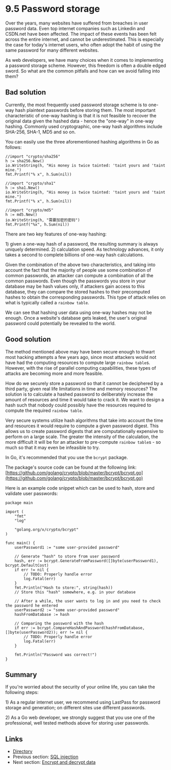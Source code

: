 # 9.5 Password storage

Over the years, many websites have suffered from breaches in user password data. Even top internet companies such as Linkedin and CSDN.net have been affected. The impact of these events has been felt across the entire internet, and cannot be underestimated. This is especially the case for today's internet users, who often adopt the habit of using the same password for many different websites.

As web developers, we have many choices when it comes to implementing a password storage scheme. However, this freedom is often a double edged sword. So what are the common pitfalls and how can we avoid falling into them?

## Bad solution

Currently, the most frequently used password storage scheme is to one-way hash plaintext passwords before storing them. The most important characteristic of one-way hashing is that it is not feasible to recover the original data given the hashed data - hence the "one-way" in one-way hashing. Commonly used cryptographic, one-way hash algorithms include SHA-256, SHA-1, MD5 and so on.

You can easily use the three aforementioned hashing algorithms in Go as follows:

```text
//import "crypto/sha256"
h := sha256.New()
io.WriteString(h, "His money is twice tainted: 'taint yours and 'taint mine.")
fmt.Printf("% x", h.Sum(nil))

//import "crypto/sha1"
h := sha1.New()
io.WriteString(h, "His money is twice tainted: 'taint yours and 'taint mine.")
fmt.Printf("% x", h.Sum(nil))

//import "crypto/md5"
h := md5.New()
io.WriteString(h, "需要加密的密码")
fmt.Printf("%x", h.Sum(nil))
```

There are two key features of one-way hashing:

1\) given a one-way hash of a password, the resulting summary is always uniquely determined. 2\) calculation speed. As technology advances, it only takes a second to complete billions of one-way hash calculations.

Given the combination of the above two characteristics, and taking into account the fact that the majority of people use some combination of common passwords, an attacker can compute a combination of all the common passwords. Even though the passwords you store in your database may be hash values only, if attackers gain access to this database, they can compare the stored hashes to their precomputed hashes to obtain the corresponding passwords. This type of attack relies on what is typically called a `rainbow table`.

We can see that hashing user data using one-way hashes may not be enough. Once a website's database gets leaked, the user's original password could potentially be revealed to the world.

## Good solution

The method mentioned above may have been secure enough to thwart most hacking attempts a few years ago, since most attackers would not have had the computing resources to compute large `rainbow table`s. However, with the rise of parallel computing capabilities, these types of attacks are becoming more and more feasible.

How do we securely store a password so that it cannot be deciphered by a third party, given real life limitations in time and memory resources? The solution is to calculate a hashed password to deliberately increase the amount of resources and time it would take to crack it. We want to design a hash such that nobody could possibly have the resources required to compute the required `rainbow table`.

Very secure systems utilize hash algorithms that take into account the time and resources it would require to compute a given password digest. This allows us to create password digests that are computationally expensive to perform on a large scale. The greater the intensity of the calculation, the more difficult it will be for an attacker to pre-compute `rainbow table`s - so much so that it may even be infeasible to try.

In Go, it's recommended that you use the `bcrypt` package.

The package's source code can be found at the following link: [https://github.com/golang/crypto/blob/master/bcrypt/bcrypt.go](https://github.com/golang/crypto/blob/master/bcrypt/bcrypt.go)

Here is an example code snippet which can be used to hash, store and validate user passwords:

```text
package main

import (
    "fmt"
    "log"

    "golang.org/x/crypto/bcrypt"
)

func main() {
    userPassword1 := "some user-provided password"

    // Generate "hash" to store from user password
    hash, err := bcrypt.GenerateFromPassword([]byte(userPassword1), bcrypt.DefaultCost)
    if err != nil {
        // TODO: Properly handle error
        log.Fatal(err)
    }
    fmt.Println("Hash to store:", string(hash))
    // Store this "hash" somewhere, e.g. in your database

    // After a while, the user wants to log in and you need to check the password he entered
    userPassword2 := "some user-provided password"
    hashFromDatabase := hash

    // Comparing the password with the hash
    if err := bcrypt.CompareHashAndPassword(hashFromDatabase, []byte(userPassword2)); err != nil {
        // TODO: Properly handle error
        log.Fatal(err)
    }

    fmt.Println("Password was correct!")
}
```

## Summary

If you're worried about the security of your online life, you can take the following steps:

1\) As a regular internet user, we recommend using LastPass for password storage and generation; on different sites use different passwords.

2\) As a Go web developer, we strongly suggest that you use one of the professional, well tested methods above for storing user passwords.

## Links

* [Directory](preface.md)
* Previous section: [SQL injection](09.4.md)
* Next section: [Encrypt and decrypt data](09.6.md)

